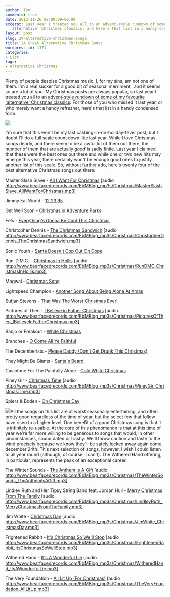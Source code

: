 ```yaml
---
author: Tom
comments: true
date: 2012-11-26 08:00:09+00:00
excerpt: Last year I treated you all to an advent-style rundown of some of my favourite
  'alternative' Christmas classics, and here's that list in a handy condensed form.
layout: post
slug: 24-alternative-christmas-songs
title: 24 Great Alternative Christmas Songs
wordpress_id: 1371
categories:
- List
tags:
- Alternative Christmas
---
```


Plenty of people despise Christmas music. I, for my sins, am not one of them. I'm a real sucker for a good bit of seasonal merriment,  and it seems so are a lot of you. My Christmas posts are always popular, so last year I treated you all to an [advent-style rundown of some of my favourite 'alternative' Christmas classics](http://www.eatenbymonsters.com/category/alternative-christmas/). For those of you who missed it last year, or who merely want a handy refresher, here's that list in a handy condensed form.

[![](http://www.eatenbymonsters.com/wp-content/uploads/2012/11/02-620x412.jpg)](http://www.eatenbymonsters.com/?attachment_id=1383#main)

I'm sure that this won't be my last cashing-in-on-holiday-fever post, but I doubt I'll do a full scale count down like last year. While I love Christmas songs dearly, and there seem to be a awful lot of them out there, the number of them that are actually _good_ is sadly finite. Last year I claimed that these were the best ones out there and while one or two new hits may emerge this year, there certainly won't be enough good ones to justify another list of this scale. So, without further ado, here's twenty four of the best alternative Christmas songs out there:

Master Slash Slave - [All I Want For Christmas](http://www.bearfacedrecords.com/EbMBlog_mp3s/Christmas/MasterSlashSlave_AllIWantForChristmas.mp3) [audio http://www.bearfacedrecords.com/EbMBlog_mp3s/Christmas/MasterSlashSlave_AllIWantForChristmas.mp3]

Jimmy Eat World - [12.23.95](http://www.bearfacedrecords.com/EbMBlog_mp3s/Christmas/JimmyEatWorld_122395.mp3)

Get Well Soon - [Christmas in Adventure Parks](http://www.bearfacedrecords.com/EbMBlog_mp3s/Christmas/GetWellSoon_ChristmasInAdventureParks.mp3)

Eels - [Everything's Gonna Be Cool This Christmas](http://www.bearfacedrecords.com/EbMBlog_mp3s/Christmas/Eels_EverythingsGonnaBeCoolThisChristmas.mp3)

Christopher Dennis - [The Christmas Sandwich](http://www.bearfacedrecords.com/EbMBlog_mp3s/Christmas/ChristopherDennis_TheChristmasSandwich.mp3) [audio http://www.bearfacedrecords.com/EbMBlog_mp3s/Christmas/ChristopherDennis_TheChristmasSandwich.mp3]

Sonic Youth - [Santa Doesn't Cop Out On Dope](http://www.bearfacedrecords.com/EbMBlog_mp3s/Christmas/SonicYouth_SantaDoesntCopOutOnDope.mp3)

Run-D.M.C. - [Christmas In Hollis](http://www.bearfacedrecords.com/EbMBlog_mp3s/Christmas/RunDMC_ChristmasInHollis.mp3) [audio http://www.bearfacedrecords.com/EbMBlog_mp3s/Christmas/RunDMC_ChristmasInHollis.mp3]

Mogwai - [Christmas Song](http://www.bearfacedrecords.com/EbMBlog_mp3s/Christmas/Mogwai_ChristmasSong.mp3)

Lightspeed Champion - [Another Song About Being Alone At Xmas](http://www.bearfacedrecords.com/EbMBlog_mp3s/Christmas/LightspeedChampion_AloneAtXmas.mp3)

Sufjan Stevens - [That Was The Worst Christmas Ever!](http://www.bearfacedrecords.com/EbMBlog_mp3s/Christmas/SufjanStevens_ThatWasTheWorstChristmasEver.mp3)

Pictures of Then - [I Believe in Father Christmas](http://www.bearfacedrecords.com/EbMBlog_mp3s/Christmas/PicturesOfThen_IBelieveInFatherChristmas.mp3) [audio http://www.bearfacedrecords.com/EbMBlog_mp3s/Christmas/PicturesOfThen_IBelieveInFatherChristmas.mp3]

Banjo or Freakout - [White Christmas](http://www.bearfacedrecords.com/EbMBlog_mp3s/Christmas/BanjoOrFreakout_WhiteChristmas.mp3)

Branches - [O Come All Ye Faithful](http://www.bearfacedrecords.com/EbMBlog_mp3s/Christmas/Branches_OComeAllYeFaithful.mp3)

The Decemberists - [Please Daddy (Don't Get Drunk This Christmas)](http://www.bearfacedrecords.com/EbMBlog_mp3s/Christmas/TheDecemberists_PleaseDaddyDon'tGetDrunkThisChristmas.mp3)

They Might Be Giants - [Santa's Beard](http://www.bearfacedrecords.com/EbMBlog_mp3s/Christmas/TheyMightBeGiants_SantasBeard.mp3)

Casiotone For The Painfully Alone - [Cold White Christmas](http://www.bearfacedrecords.com/EbMBlog_mp3s/Christmas/CasiotoneForThePainfullyAlone_ColdWhiteChristmas.mp3)

Piney Gir - [Christmas Time](http://www.bearfacedrecords.com/EbMBlog_mp3s/Christmas/PineyGir_ChristmasTime.mp3) [audio http://www.bearfacedrecords.com/EbMBlog_mp3s/Christmas/PineyGir_ChristmasTime.mp3]

Spiers & Boden - [On Christmas Day](http://www.bearfacedrecords.com/EbMBlog_mp3s/Christmas/SpiersAndBoden_OnChristmasDay.mp3)

[![](http://www.eatenbymonsters.com/wp-content/uploads/2012/11/st-nicholas-day-massacre-300x300.jpg)](http://www.eatenbymonsters.com/?attachment_id=1382#main)All the songs on this list are at worst seasonally entertaining, and often pretty good regardless of the time of year, but the select few that follow have risen to a higher level. One benefit of a good Christmas song is that it is infinitely re-usable. At the core of this phenomenon is that at this time of year we're far more willing to be generous to songs that would, in other circumstances, sound dated or trashy. We'll throw caution and taste to the wind precisely because we know they'll be safely locked away again come december 24th. This next selection of songs, however, I wish I could listen to all year round (although, of course, I can't). The Withered Hand offering, in particular, represents the peak of an exceptional career.

The Winter Sounds - [The Anthem Is A Gift](http://www.bearfacedrecords.com/EbMBlog_mp3s/Christmas/TheWinterSounds_TheAnthemIsAGift.mp3) [audio http://www.bearfacedrecords.com/EbMBlog_mp3s/Christmas/TheWinterSounds_TheAnthemIsAGift.mp3]

Lindley Ruth and Her Tipsy String Band feat. Jordan Hull - [Merry Christmas From The Family](http://www.bearfacedrecords.com/EbMBlog_mp3s/Christmas/LindleyRuth_MerryChristmasFromTheFamily.mp3) [audio http://www.bearfacedrecords.com/EbMBlog_mp3s/Christmas/LindleyRuth_MerryChristmasFromTheFamily.mp3]

Jim White - [Christmas Day](http://www.bearfacedrecords.com/EbMBlog_mp3s/Christmas/JimWhite_ChristmasDay.mp3) [audio http://www.bearfacedrecords.com/EbMBlog_mp3s/Christmas/JimWhite_ChristmasDay.mp3]

Frightened Rabbit - [It's Christmas So We'll Stop](http://www.bearfacedrecords.com/EbMBlog_mp3s/Christmas/FrightenedRabbit_ItsChristmasSoWellStop.mp3) [audio http://www.bearfacedrecords.com/EbMBlog_mp3s/Christmas/FrightenedRabbit_ItsChristmasSoWellStop.mp3]

Withered Hand - [It's A Wonderful Lie](http://www.bearfacedrecords.com/EbMBlog_mp3s/Christmas/WitheredHand_ItsAWonderfulLie.mp3) [audio http://www.bearfacedrecords.com/EbMBlog_mp3s/Christmas/WitheredHand_ItsAWonderfulLie.mp3]

The Very Foundation - [All Lit Up (For Christmas)](http://www.bearfacedrecords.com/EbMBlog_mp3s/Christmas/TheVeryFoundation_AllLitUp.mp3) [audio http://www.bearfacedrecords.com/EbMBlog_mp3s/Christmas/TheVeryFoundation_AllLitUp.mp3]


